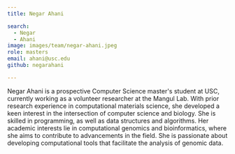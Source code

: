 ```yaml
---
title: Negar Ahani

search:
  - Negar
  - Ahani
image: images/team/negar-ahani.jpeg
role: masters
email: ahani@usc.edu
github: negarahani

---
```


Negar Ahani is a prospective Computer Science master's student at USC, currently working as a volunteer researcher at the Mangul Lab. With prior research experience in computational materials science, she developed a keen interest in the intersection of computer science and biology. She is skilled in programming, as well as data structures and algorithms. Her academic interests lie in computational genomics and bioinformatics, where she aims to contribute to advancements in the field. She is passionate about developing computational tools that facilitate the analysis of genomic data.
